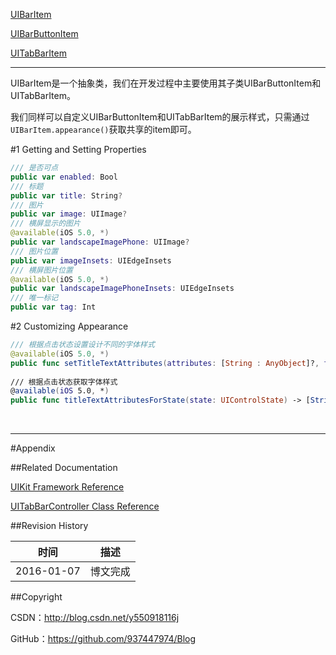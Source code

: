 [UIBarItem](https://github.com/937447974/Blog/blob/master/IOS/Cocoa%20Touch%20Layer/UIKit/UIBarItem.md)

[UIBarButtonItem](https://github.com/937447974/Blog/blob/master/IOS/Cocoa%20Touch%20Layer/UIKit/UIBarButtonItem.md)

[UITabBarItem](https://github.com/937447974/Blog/blob/master/IOS/Cocoa%20Touch%20Layer/UIKit/UITabBarItem.md)

----

UIBarItem是一个抽象类，我们在开发过程中主要使用其子类UIBarButtonItem和UITabBarItem。

我们同样可以自定义UIBarButtonItem和UITabBarItem的展示样式，只需通过`UIBarItem.appearance()`获取共享的item即可。

#1 Getting and Setting Properties

```swift
/// 是否可点
public var enabled: Bool
/// 标题
public var title: String?
/// 图片
public var image: UIImage?
/// 横屏显示的图片
@available(iOS 5.0, *)
public var landscapeImagePhone: UIImage?
/// 图片位置
public var imageInsets: UIEdgeInsets
/// 横屏图片位置
@available(iOS 5.0, *)
public var landscapeImagePhoneInsets: UIEdgeInsets
/// 唯一标记
public var tag: Int
```

#2 Customizing Appearance

```swift
/// 根据点击状态设置设计不同的字体样式
@available(iOS 5.0, *)
public func setTitleTextAttributes(attributes: [String : AnyObject]?, forState state: UIControlState)
    
/// 根据点击状态获取字体样式
@available(iOS 5.0, *)
public func titleTextAttributesForState(state: UIControlState) -> [String : AnyObject]?
```

&#160;

----------

#Appendix

##Related Documentation

[UIKit Framework Reference](https://developer.apple.com/library/ios/documentation/UIKit/Reference/UIKit_Framework/index.html)

[UITabBarController Class Reference](https://developer.apple.com/library/ios/documentation/UIKit/Reference/UITabBarController_Class/index.html)

##Revision History

| 时间 | 描述 |
| ---- | ---- |
| 2016-01-07 | 博文完成 |

##Copyright

CSDN：http://blog.csdn.net/y550918116j

GitHub：https://github.com/937447974/Blog